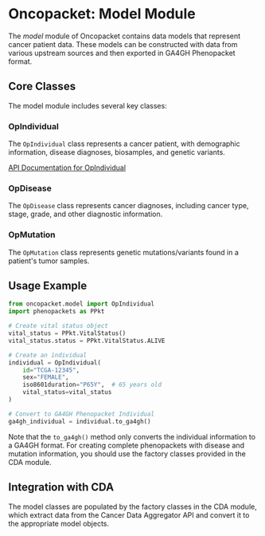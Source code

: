 # Oncopacket: Model Module

The *model* module of Oncopacket contains data models that represent cancer patient data. 
These models can be constructed with data from various upstream sources and then exported in GA4GH Phenopacket format.

## Core Classes

The model module includes several key classes:

### OpIndividual

The `OpIndividual` class represents a cancer patient, with demographic information, disease diagnoses, biosamples, and genetic variants.

[API Documentation for OpIndividual](./op_individual.md)

### OpDisease

The `OpDisease` class represents cancer diagnoses, including cancer type, stage, grade, and other diagnostic information.

### OpMutation

The `OpMutation` class represents genetic mutations/variants found in a patient's tumor samples.

## Usage Example

```python
from oncopacket.model import OpIndividual
import phenopackets as PPkt

# Create vital status object
vital_status = PPkt.VitalStatus()
vital_status.status = PPkt.VitalStatus.ALIVE

# Create an individual
individual = OpIndividual(
    id="TCGA-12345",
    sex="FEMALE",
    iso8601duration="P65Y",  # 65 years old
    vital_status=vital_status
)

# Convert to GA4GH Phenopacket Individual
ga4gh_individual = individual.to_ga4gh()
```

Note that the `to_ga4gh()` method only converts the individual information to a GA4GH format. For creating complete phenopackets with disease and mutation information, you should use the factory classes provided in the CDA module.

## Integration with CDA

The model classes are populated by the factory classes in the CDA module, which 
extract data from the Cancer Data Aggregator API and convert it to the appropriate 
model objects.

